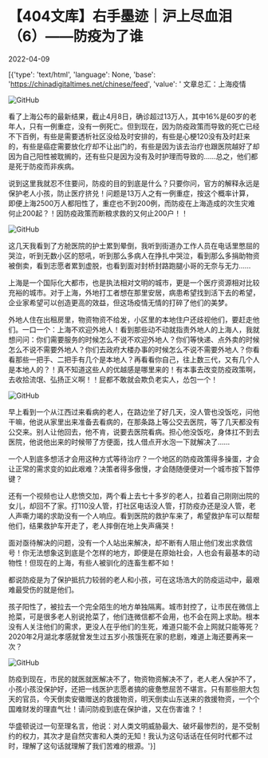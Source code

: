 # 【404文库】右手墨迹｜沪上尽血泪（6）——防疫为了谁

2022-04-09

[{'type': 'text/html', 'language': None, 'base': 'https://chinadigitaltimes.net/chinese/feed', 'value': ' 文章总汇：上海疫情

![GitHub](https://chinadigitaltimes.net/chinese/files/2022/04/image-1649502906513.png)

看了上海公布的最新结果，截止4月8日，确诊超过13万人，其中16%是60岁的老年人，只有一例重症，没有一例死亡。但到现在，因为防疫政策而导致的死亡已经不下百例，有些是需要透析社区没给及时安排的，有些是心梗120没有及时赶来的，有些是癌症需要放化疗却不让出门的，有些是因为该去治疗也跟医院越好了却因为自己阳性被耽搁的，还有些只是因为没有及时护理而导致的……总之，他们都是死于防疫而非疾病。

说到这里我就忍不住要问，防疫的目的到底是什么？只要你问，官方的解释永远是保护老人小孩，防止医疗挤兑！问题是13万人之有一例重症，按这个概率计算，即便上海2500万人都阳性了，重症也不到200例，而防疫在上海造成的次生灾难何止200起？！因防疫政策而断粮求救的又何止200户！！

![GitHub](https://chinadigitaltimes.net/chinese/files/2022/04/image-1649502935937.png)

这几天我看到了方舱医院的护士累到晕倒，我听到街道办工作人员在电话里憋屈的哭泣，听到无数小区的怒吼，听到那么多病人在挣扎中哭泣，看到那么多捐助物资被倒卖，看到志愿者累到虚脱，也看到面对封桥封路跑腿小哥的无奈与无力……

上海是一个国际化大都市，也是执法相对文明的城市，更是一个医疗资源相对比较充裕的城市。对于上海，外地打工者想在那里安居，病患希望找到活下去的希望，企业家希望可以创造更高的效益，但这场疫情无情的打碎了他们的美梦。

外地人住在出租房里，物资物资不给发，小区里的本地住户还歧视他们，要赶走他们。一口一个：上海不欢迎外地人！看到那些动不动就指责外地人的上海人，我就想问问：你们需要服务的时候怎么不说不欢迎外地人？你们等快递、点外卖的时候怎么不说不需要外地人？你们去政府大楼办事的时候怎么不说不需要外地人？你看看那些一把手、二把手有几个是本地人？再看看你自己，往上数三代，又有几个人是本地人的？！真不知道这些人的优越感是哪里来的！有本事去改变防疫政策啊，去收拾流氓、弘扬正义啊！！屁都不敢就会欺负老实人，怂包一个！

![GitHub](https://chinadigitaltimes.net/chinese/files/2022/04/image-1649502952637.png)

早上看到一个从江西过来看病的老人，在路边坐了好几天，没人管也没饭吃，问他干嘛，他说从家里出来准备去看病的，在那条路上等公交去医院，等了几天都没有公交来。别人让他回去，他不肯，说要去医院看病。担心他没饭吃，身体扛不到去医院，他说他出来的时候带了方便面，找人借点开水泡一下就解决了……

一个人到底多想活才会用这种方式等待治疗？一个地区的防疫政策得多操蛋，才会让正常的需求变的如此艰难？决策者得多傲慢，才会随随便便对一个城市按下暂停键？

还有一个视频也让人悲愤交加，两个看上去七十多岁的老人，拉着自己刚刚出院的女儿，却回不了家。打110没人管，打社区电话没人管，打防疫办还是没人管，老人声嘶力竭的求助没有一个人响应。看到医院的救护车来了，希望救护车可以帮帮他们，结果救护车开走了，老人摔倒在地上失声痛哭！



面对亟待解决的问题，没有一个人站出来解决，却不断有人阻止他们发出求救信号！你无法想象这到底是个怎样的地方，即便是在原始社会，人也会有最基本的动物性！但现在的上海，有些人被驯化的连畜生都不如！

都说防疫是为了保护抵抗力较弱的老人和小孩，可在这场浩大的防疫运动中，最艰难最受伤的就是他们。

孩子阳性了，被拉去一个完全陌生的地方单独隔离。城市封控了，让市民在微信上抢菜，可是很多老人别说抢菜了，他们连微信都不会用，也不会在网上求助。根本没有人关注他们的需求，更没人在乎他们的生死，难道只能不会上网就只能等死？2020年2月湖北孝感就曾发生过五岁小孩饿死在家的悲剧，难道上海还要再来一次？

![GitHub](https://chinadigitaltimes.net/chinese/files/2022/04/image-1649503011336.png)

防疫到现在，市民的就医就医解决不了，物资物资解决不了，老人老人保护不了，小孩小孩没保护好，还把一线医护志愿者搞的疲惫憋屈苦不堪言。只有那些胆大包天的官员，今天倒卖安徽赠送的救援物资，明天倒卖山东送来的救援物资，一个个国难财发的理直气壮！请问防疫到底在保护谁，又在伤害谁？！

华盛顿说过一句至理名言，他说：对人类文明威胁最大、破坏最惨烈的，是不受制约的权力，其次才是自然灾害和人类的无知！我认为这句话话在任何时代都不过时，理解了这句话就理解了我们苦难的根源。'}]